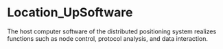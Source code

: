 # Location_UpSoftware
The host computer software of the distributed positioning system realizes functions such as node control, protocol analysis, and data interaction.
